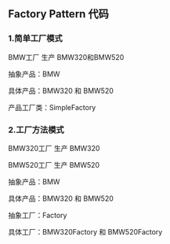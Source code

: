## Factory Pattern 代码

### 1.简单工厂模式

BMW工厂  生产 BMW320和BMW520

抽象产品：BMW

具体产品：BMW320  和  BMW520

产品工厂类：SimpleFactory

### 2.工厂方法模式

BMW320工厂 生产 BMW320

BMW520工厂 生产 BMW520

抽象产品：BMW

具体产品：BMW320  和  BMW520

抽象工厂：Factory

具体工厂：BMW320Factory  和  BMW520Factory
